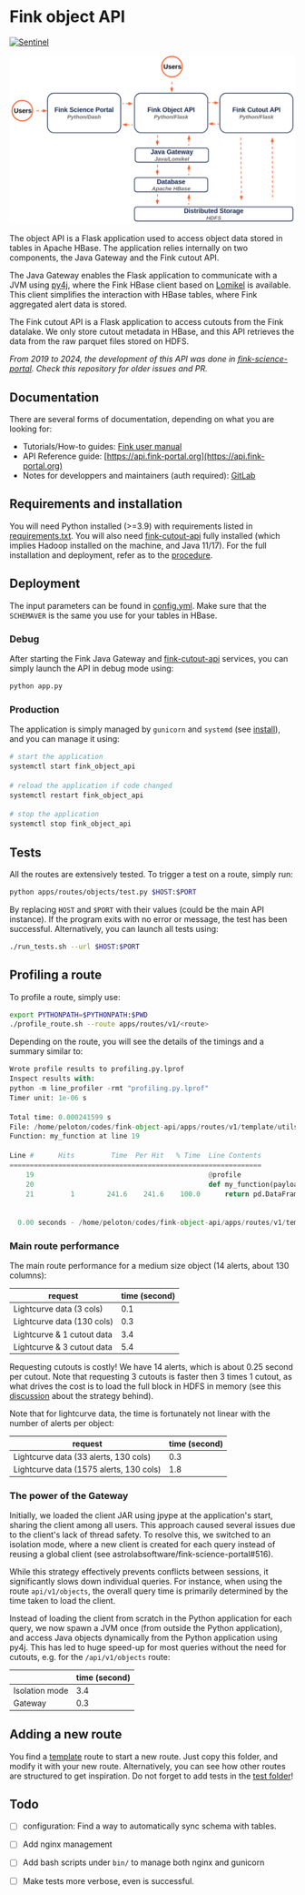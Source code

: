 # Fink object API

[![Sentinel](https://github.com/astrolabsoftware/fink-object-api/workflows/Sentinel/badge.svg)](https://github.com/astrolabsoftware/fink-object-api/actions?query=workflow%3ASentinel)

![structure](.github/API_fink.png)

The object API is a Flask application used to access object data stored in tables in Apache HBase. The application relies internally on two components, the Java Gateway and the Fink cutout API. 

The Java Gateway enables the Flask application to communicate with a JVM using [py4j](https://www.py4j.org/), where the Fink HBase client based on [Lomikel](https://github.com/hrivnac/Lomikel) is available. This client simplifies the interaction with HBase tables, where Fink aggregated alert data is stored.

The Fink cutout API is a Flask application to access cutouts from the Fink datalake. We only store cutout metadata in HBase, and this API retrieves the data from the raw parquet files stored on HDFS.

_From 2019 to 2024, the development of this API was done in [fink-science-portal](https://github.com/astrolabsoftware/fink-science-portal). Check this repository for older issues and PR._

## Documentation

There are several forms of documentation, depending on what you are looking for: 

- Tutorials/How-to guides: [Fink user manual](https://fink-broker.readthedocs.io/en/latest/services/search/getting_started/#quick-start-api)
- API Reference guide: [https://api.fink-portal.org](https://api.fink-portal.org)
- Notes for developpers and maintainers (auth required): [GitLab](https://gitlab.in2p3.fr/fink/rubin-performance-check/-/blob/main/portal/README.md?ref_type=heads)

## Requirements and installation

You will need Python installed (>=3.9) with requirements listed in [requirements.txt](requirements.txt). You will also need [fink-cutout-api](https://github.com/astrolabsoftware/fink-cutout-api) fully installed (which implies Hadoop installed on the machine, and Java 11/17). For the full installation and deployment, refer as to the [procedure](install/README.md).

## Deployment

The input parameters can be found in [config.yml](config.yml). Make sure that the `SCHEMAVER` is the same you use for your tables in HBase.

### Debug

After starting the Fink Java Gateway and [fink-cutout-api](https://github.com/astrolabsoftware/fink-cutout-api) services, you can simply launch the API in debug mode using:

```bash
python app.py
```

### Production

The application is simply managed by `gunicorn` and `systemd` (see [install](install/README.md)), and you can manage it using:

```bash
# start the application
systemctl start fink_object_api

# reload the application if code changed
systemctl restart fink_object_api

# stop the application
systemctl stop fink_object_api
```

## Tests

All the routes are extensively tested. To trigger a test on a route, simply run:

```bash
python apps/routes/objects/test.py $HOST:$PORT
```

By replacing `HOST` and `$PORT` with their values (could be the main API instance). If the program exits with no error or message, the test has been successful. Alternatively, you can launch all tests using:


```bash
./run_tests.sh --url $HOST:$PORT
```

## Profiling a route

To profile a route, simply use:

```bash
export PYTHONPATH=$PYTHONPATH:$PWD
./profile_route.sh --route apps/routes/v1/<route>
```

Depending on the route, you will see the details of the timings and a summary similar to:

```python
Wrote profile results to profiling.py.lprof
Inspect results with:
python -m line_profiler -rmt "profiling.py.lprof"
Timer unit: 1e-06 s

Total time: 0.000241599 s
File: /home/peloton/codes/fink-object-api/apps/routes/v1/template/utils.py
Function: my_function at line 19

Line #      Hits         Time  Per Hit   % Time  Line Contents
==============================================================
    19                                           @profile                                             
    20                                           def my_function(payload):                            
    21         1        241.6    241.6    100.0      return pd.DataFrame({payload["arg1"]: [1, 2, 3]})


  0.00 seconds - /home/peloton/codes/fink-object-api/apps/routes/v1/template/utils.py:19 - my_function
```

### Main route performance

The main route performance for a medium size object (14 alerts, about 130 columns):

| request| time (second)|
|--------|--------------|
| Lightcurve data (3 cols) | 0.1 |
| Lightcurve data (130 cols) | 0.3 |
| Lightcurve & 1 cutout data | 3.4 |
| Lightcurve & 3 cutout data | 5.4 |

Requesting cutouts is costly! We have 14 alerts, which is about 0.25 second per cutout. Note that requesting 3 cutouts is faster then 3 times 1 cutout, as what drives the cost is to load the full block in HDFS in memory (see this [discussion](https://github.com/astrolabsoftware/fink-broker/issues/921) about the strategy behind). 

Note that for lightcurve data, the time is fortunately not linear with the number of alerts per object:

| request| time (second)|
|--------|--------------|
| Lightcurve data (33 alerts, 130 cols) | 0.3 |
| Lightcurve data (1575 alerts, 130 cols) | 1.8|


### The power of the Gateway

Initially, we loaded the client JAR using jpype at the application's start, sharing the client among all users. This approach caused several issues due to the client's lack of thread safety. To resolve this, we switched to an isolation mode, where a new client is created for each query instead of reusing a global client (see astrolabsoftware/fink-science-portal#516).

While this strategy effectively prevents conflicts between sessions, it significantly slows down individual queries. For instance, when using the route `api/v1/objects`, the overall query time is primarily determined by the time taken to load the client.

Instead of loading the client from scratch in the Python application for each query, we now spawn a JVM once (from outside the Python application), and access Java objects dynamically from the Python application using py4j. This has led to huge speed-up for most queries without the need for cutouts, e.g. for the `/api/v1/objects` route:

| | time (second)|
|--------|--------------|
| Isolation mode | 3.4 |
| Gateway | 0.3 | 

## Adding a new route

You find a [template](apps/routes/template) route to start a new route. Just copy this folder, and modify it with your new route. Alternatively, you can see how other routes are structured to get inspiration. Do not forget to add tests in the [test folder](tests/)!

## Todo

- [ ] configuration: Find a way to automatically sync schema with tables.
- [ ] Add nginx management
- [ ] Add bash scripts under `bin/` to manage both nginx and gunicorn
- [ ] Make tests more verbose, even is successful.

